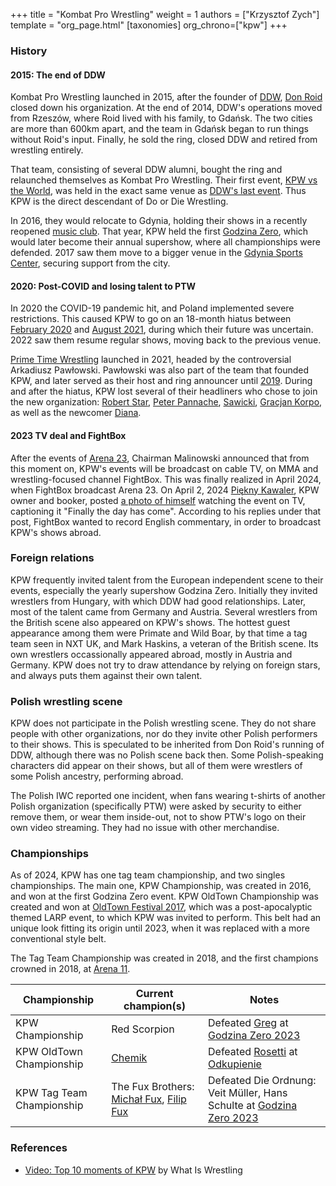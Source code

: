 +++
title = "Kombat Pro Wrestling"
weight = 1
authors = ["Krzysztof Zych"]
template = "org_page.html"
[taxonomies]
org_chrono=["kpw"]
+++

### History

#### 2015: The end of DDW

Kombat Pro Wrestling launched in 2015, after the founder of [DDW](@/o/ddw.md), [Don Roid](@/w/don-roid.md) closed down his organization.
At the end of 2014, DDW's operations moved from Rzeszów, where Roid lived with his family, to Gdańsk.
The two cities are more than 600km apart, and the team in Gdańsk began to run things without Roid's input. Finally, he sold the ring, closed DDW and retired from wrestling entirely.

That team, consisting of several DDW alumni, bought the ring and relaunched themselves as Kombat Pro Wrestling. Their first event, [KPW vs the World](@/e/kpw/2015-11-14-kpw-vs-the-world-hungary-for-kombat.md), was held in the exact same venue as [DDW's last event](@/e/ddw/2015-05-02-ddw-house-show-2.md). Thus KPW is the direct descendant of Do or Die Wrestling.

In 2016, they would relocate to Gdynia, holding their shows in a recently reopened [music club](@/v/atlantic-nh-gdynia.md). That year, KPW held the first [Godzina Zero](@/e/kpw/2016-08-13-kpw-godzina-zero-2016.md), which would later become their annual supershow, where all championships were defended. 2017 saw them move to a bigger venue in the [Gdynia Sports Center](@/v/gdynia-sports-center.md), securing support from the city.

#### 2020: Post-COVID and losing talent to PTW

In 2020 the COVID-19 pandemic hit, and Poland implemented severe restrictions. This caused KPW to go on an 18-month hiatus between [February 2020](@/e/kpw/2020-02-01-kpw-arena-16-polowanie.md) and [August 2021](@/e/kpw/2021-08-21-kpw-arena-17-odrodzenie.md), during which their future was uncertain. 2022 saw them resume regular shows, moving back to the previous venue.

[Prime Time Wrestling](@/o/ptw.md) launched in 2021, headed by the controversial Arkadiusz Pawłowski.
Pawłowski was also part of the team that founded KPW, and later served as their host and ring announcer until [2019](@/e/kpw/2019-06-15-kpw-arena-14-nastepny-poziom.md).
During and after the hiatus, KPW lost several of their headliners who chose to join the new organization: [Robert Star](@/w/robert-star.md), [Peter Pannache](@/w/peter-pannache.md), [Sawicki](@/w/sawicki.md), [Gracjan Korpo](@/w/gracjan-korpo.md), as well as the newcomer [Diana](@/w/diana-strong.md).

#### 2023 TV deal and FightBox

After the events of [Arena 23](@/e/kpw/2023-11-24-kpw-arena-23.md), Chairman Malinowski announced that from this moment on, KPW's events will be broadcast on cable TV, on MMA and wrestling-focused channel FightBox. This was finally realized in April 2024, when FightBox broadcast Arena 23. On April 2, 2024 [Piękny Kawaler](@/w/piekny-kawaler.md), KPW owner and booker, posted [a photo of himself](https://www.facebook.com/kawalerwrestling/posts/pfbid028kdGNo5vEVnSscGnsCzUr9spHsX14gPKk3ocJ7ogMSnnqPh2cxWsuCfMAUyrGdbyl) watching the event on TV, captioning it "Finally the day has come". According to his replies under that post, FightBox wanted to record English commentary, in order to broadcast KPW's shows abroad.

### Foreign relations

KPW frequently invited talent from the European independent scene to their events, especially the yearly supershow Godzina Zero. Initially they invited wrestlers from Hungary, with which DDW had good relationships. Later, most of the talent came from Germany and Austria. Several wrestlers from the British scene also appeared on KPW's shows. The hottest guest appearance among them were Primate and Wild Boar, by that time a tag team seen in NXT UK, and Mark Haskins, a veteran of the British scene. Its own wrestlers occassionally appeared abroad, mostly in Austria and Germany. KPW does not try to draw attendance by relying on foreign stars, and always puts them against their own talent.

### Polish wrestling scene

KPW does not participate in the Polish wrestling scene. They do not share people with other organizations, nor do they invite other Polish performers to their shows. This is speculated to be inherited from Don Roid's running of DDW, although there was no Polish scene back then. Some Polish-speaking characters did appear on their shows, but all of them were wrestlers of some Polish ancestry, performing abroad.

The Polish IWC reported one incident, when fans wearing t-shirts of another Polish organization (specifically PTW) were asked by security to either remove them, or wear them inside-out, not to show PTW's logo on their own video streaming. They had no issue with other merchandise.

### Championships

As of 2024, KPW has one tag team championship, and two singles championships. The main one, KPW Championship, was created in 2016, and won at the first Godzina Zero event. KPW OldTown Championship was created and won at [OldTown Festival 2017](@/e/kpw/2017-07-23-kpw-oldtown-2.md), which was a post-apocalyptic themed LARP event, to which KPW was invited to perform. This belt had an unique look fitting its origin until 2023, when it was replaced with a more conventional style belt.

The Tag Team Championship was created in 2018, and the first champions crowned in 2018, at [Arena 11](@/e/kpw/2018-11-03-kpw-arena-11-podwojne-zagrozenie.md).

| Championship | Current champion(s) | Notes |
|---|---|---|
| KPW Championship | Red Scorpion | Defeated [Greg](@/w/greg.md) at [Godzina Zero 2023](@/e/kpw/2023-08-18-kpw-godzina-zero-2023.md) |
| KPW OldTown Championship | [Chemik](@/w/chemik.md) | Defeated [Rosetti](@/w/rosetti.md) at [Odkupienie](@/e/kpw/2024-05-17-kpw-arena-25.md) |
| KPW Tag Team Championship | The Fux Brothers: [Michał Fux](@/w/michal-fux.md), [Filip Fux](@/w/filip-fux.md) | Defeated Die Ordnung: Veit Müller, Hans Schulte at [Godzina Zero 2023](@/e/kpw/2023-08-18-kpw-godzina-zero-2023.md) |

### References

* [Video: Top 10 moments of KPW](https://www.youtube.com/watch?v=NeyUetRatMU) by What Is Wrestling
